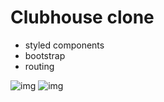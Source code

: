# Clubhouse clone

- styled components
- bootstrap
- routing

![img](https://i.imgur.com/T0pYmoE.png)
![img](https://i.imgur.com/pw9F81G.png)
